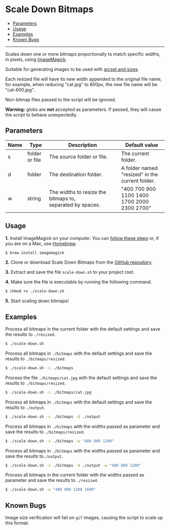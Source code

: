 # Scale Down Bitmaps

* [Parameters](#parameters)
* [Usage](#usage)
* [Examples](#examples)
* [Known Bugs](#known-bugs)

---

Scales down one or more bitmaps proportionally to match specific widths, in pixels, using [ImageMagick](https://www.imagemagick.org/).

Suitable for generating images to be used with [srcset and sizes](https://ericportis.com/posts/2014/srcset-sizes/).

Each resized file will have its new width appended to the original file name, for example, when reducing "cat.jpg" to 600px, the new file name will be "cat-600.jpg".

Non-bitmap files passed to the script will be ignored.

**Warning:** globs are **not** accepted as parameters. If passed, they will cause the script to behave unexpectedly.

## Parameters

| Name | Type | Description | Default value |
|---|---|---|---|
| s | folder or file | The source folder or file. | The current folder. |
| d | folder | The destination folder. | A folder named "resized" in the current folder. |
| w | string | The widths to resize the bitmaps to, separated&nbsp;by&nbsp;spaces. | "400 700 900 1100 1400 1700 2000 2300 2700" |


## Usage

**1.** Install ImageMagick on your computer. You can [follow these steps](http://imagemagick.org/script/download.php) or, if you are on a Mac, use [Homebrew](https://brew.sh/index.html).

```sh
$ brew install imagemagick
```

**2.** Clone or download Scale Down Bitmaps from the [GitHub repository](https://github.com/leofavre/scale-down-bitmaps.git).

**3.** Extract and save the file `scale-down.sh` to your project root.

**4.** Make sure the file is executable by running the following command.

```sh
$ chmod +x ./scale-down.sh
```

**5.** Start scaling down bitmaps!


## Examples

Process all bitmaps in the current folder with the default settings and save the results to `./resized`.

```sh
$ ./scale-down.sh
```

Process all bitmaps in `./bitmaps` with the default settings and save the results to `./bitmaps/resized`.

```sh
$ ./scale-down.sh -s ./bitmaps
```

Process the file `./bitmaps/cat.jpg` with the default settings and save the results to `./bitmaps/resized`.

```sh
$ ./scale-down.sh -s ./bitmaps/cat.jpg
```

Process all bitmaps in `./bitmaps` with the default settings and save the results to `./output`.

```sh
$ ./scale-down.sh -s ./bitmaps -d ./output
```

Process all bitmaps in `./bitmaps` with the widths passed as parameter and save the results to `./bitmaps/resized`.

```sh
$ ./scale-down.sh -s ./bitmaps -w "400 800 1200"
```

Process all bitmaps in `./bitmaps` with the widths passed as parameter and save the results to`./output`.

```sh
$ ./scale-down.sh -s ./bitmaps -d ./output -w "400 800 1200"
```

Process all bitmaps in the current folder with the widths passed as parameter and save the results to `./resized`.

```sh
$ ./scale-down.sh -w "400 800 1200 1600"
```

## Known Bugs

Image size verification will fail on `gif` images, causing the script to scale up this format.
